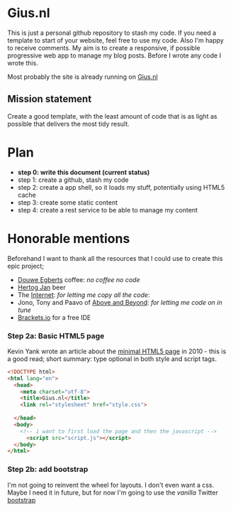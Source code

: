 # Gius.nl
This is just a personal github repository to stash my code. If you need a template to start of your website, feel free to use my code. Also I'm happy to receive comments. My aim is to create a responsive, if possible progressive web app to manage my blog posts. Before I wrote any code I wrote this.

Most probably the site is already running on [Gius.nl](gius.nl)

## Mission statement
Create a good template, with the least amount of code that is as light as possible that delivers the most tidy result.

# Plan
- **step 0: write this document (current status)**
- step 1: create a github, stash my code
- step 2: create a app shell, so it loads my stuff, potentially using HTML5 cache
- step 3: create some static content
- step 4: create a rest service to be able to manage my content

# Honorable mentions
Beforehand I want to thank all the resources that I could use to create this epic project;
- [Douwe Egberts](https://www.douwe-egberts.com/) coffee: *no coffee no code*
- [Hertog Jan](http://www.hertogjan.nl/bieren/) beer
- The [Internet](http://hmpg.net/): *for letting me copy all the code*:
- Jono, Tony and Paavo of [Above and Beyond](http://www.aboveandbeyond.nu/): *for letting me code on in tune*
- [Brackets.io](brackets.io) for a free IDE

### Step 2a: Basic HTML5 page
 Kevin Yank wrote an article about the [minimal HTML5 page](https://www.sitepoint.com/a-minimal-html-document-html5-edition/) in 2010 - this is a good read; short summary: type optional in both style and script tags.
````html
<!DOCTYPE html>
<html lang="en">
  <head>
    <meta charset="utf-8">
    <title>Gius.nl</title>
    <link rel="stylesheet" href="style.css">
    
  </head>
  <body>
    <!-- i want to first load the page and then the javascript -->
      <script src="script.js"></script>
  </body>
</html>
````
### Step 2b: add bootstrap
I'm not going to reinvent the wheel for layouts. I don't even want a css. Maybe I need it in future, but for now I'm going to use the *vanilla* Twitter [bootstrap](http://v4-alpha.getbootstrap.com/getting-started/best-practices/)